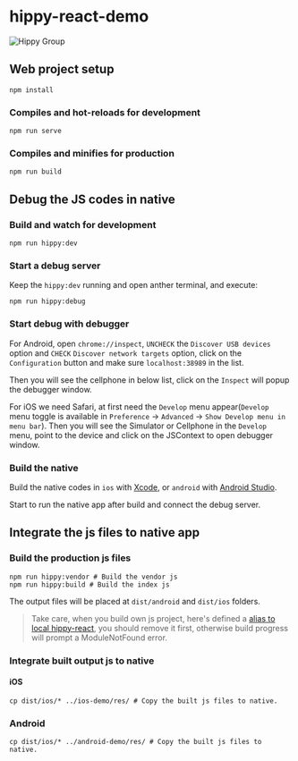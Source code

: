 # hippy-react-demo

![Hippy Group](https://img.shields.io/badge/group-Hippy-blue.svg)

## Web project setup
```
npm install
```

### Compiles and hot-reloads for development
```
npm run serve
```

### Compiles and minifies for production
```
npm run build
```

## Debug the JS codes in native

### Build and watch for development

```
npm run hippy:dev
```
### Start a debug server

Keep the `hippy:dev` running and open anther terminal, and execute:

```
npm run hippy:debug
```

### Start debug with debugger

For Android, open `chrome://inspect`, `UNCHECK` the `Discover USB devices` option and `CHECK` `Discover network targets` option, click on the `Configuration` button and make sure `localhost:38989` in the list.

Then you will see the cellphone in below list, click on the `Inspect` will popup the debugger window.

For iOS we need Safari, at first need the `Develop` menu appear(`Develop` menu toggle is available in `Preference` -> `Advanced` -> `Show Develop menu in menu bar`). Then you will see the Simulator or Cellphone in the `Develop` menu, point to the device and click on the JSContext to open debugger window.

### Build the native

Build the native codes in `ios` with [Xcode](https://developer.apple.com/xcode/), or `android` with [Android Studio](https://developer.android.com/studio).

Start to run the native app after build and connect the debug server.

## Integrate the js files to native app

### Build the production js files

```
npm run hippy:vendor # Build the vendor js
npm run hippy:build # Build the index js
```

The output files will be placed at `dist/android` and `dist/ios` folders.

> Take care, when you build own js project, here's defined a [alias to local hippy-react](./scripts/hippy-webpack.android-vendor.js#L61), you should remove it first, otherwise build progress will prompt a ModuleNotFound error.

### Integrate built output js to native

#### iOS

```
cp dist/ios/* ../ios-demo/res/ # Copy the built js files to native.
```

### Android

```
cp dist/ios/* ../android-demo/res/ # Copy the built js files to native.
```
